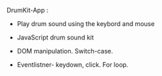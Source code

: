  DrumKit-App :


- Play drum sound using the keybord and mouse

- JavaScript drum sound kit

- DOM manipulation. Switch-case.

- Eventlistner- keydown, click. For loop.


